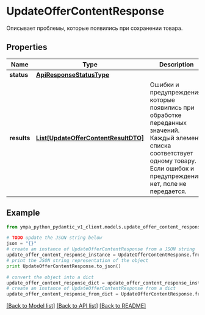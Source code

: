 # UpdateOfferContentResponse

Описывает проблемы, которые появились при сохранении товара.

## Properties
Name | Type | Description | Notes
------------ | ------------- | ------------- | -------------
**status** | [**ApiResponseStatusType**](ApiResponseStatusType.md) |  | [optional] 
**results** | [**List[UpdateOfferContentResultDTO]**](UpdateOfferContentResultDTO.md) | Ошибки и предупреждения, которые появились при обработке переданных значений. Каждый элемент списка соответствует одному товару.  Если ошибок и предупреждений нет, поле не передается.  | [optional] 

## Example

```python
from ympa_python_pydantic_v1_client.models.update_offer_content_response import UpdateOfferContentResponse

# TODO update the JSON string below
json = "{}"
# create an instance of UpdateOfferContentResponse from a JSON string
update_offer_content_response_instance = UpdateOfferContentResponse.from_json(json)
# print the JSON string representation of the object
print UpdateOfferContentResponse.to_json()

# convert the object into a dict
update_offer_content_response_dict = update_offer_content_response_instance.to_dict()
# create an instance of UpdateOfferContentResponse from a dict
update_offer_content_response_from_dict = UpdateOfferContentResponse.from_dict(update_offer_content_response_dict)
```
[[Back to Model list]](../README.md#documentation-for-models) [[Back to API list]](../README.md#documentation-for-api-endpoints) [[Back to README]](../README.md)


